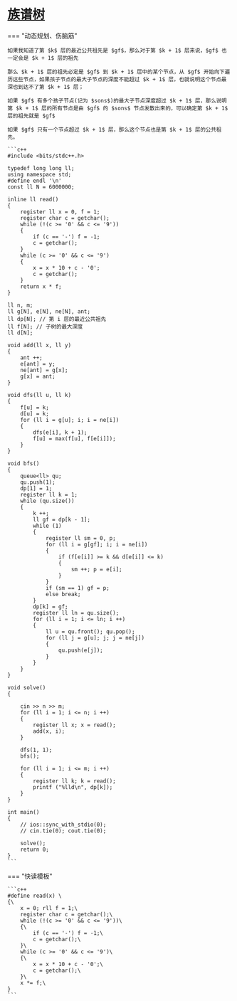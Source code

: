 # [族谱树](https://www.luogu.com.cn/problem/P7103)

=== "动态规划、伤脑筋"

    如果我知道了第 $k$ 层的最近公共祖先是 $gf$，那么对于第 $k + 1$ 层来说，$gf$ 也一定会是 $k + 1$ 层的祖先

    那么 $k + 1$ 层的祖先必定是 $gf$ 到 $k + 1$ 层中的某个节点，从 $gf$ 开始向下遍历这些节点，如果孩子节点的最大子节点的深度不能超过 $k + 1$ 层，也就说明这个节点最深也到达不了第 $k + 1$ 层；

    如果 $gf$ 有多个孩子节点(记为 $sons$)的最大子节点深度超过 $k + 1$ 层，那么说明第 $k + 1$ 层的所有节点是由 $gf$ 的 $sons$ 节点发散出来的，可以确定第 $k + 1$ 层的祖先就是 $gf$

    如果 $gf$ 只有一个节点超过 $k + 1$ 层，那么这个节点也是第 $k + 1$ 层的公共祖先。

    ```c++
    #include <bits/stdc++.h>

    typedef long long ll;
    using namespace std;
    #define endl '\n'
    const ll N = 6000000;

    inline ll read()
    {
        register ll x = 0, f = 1;
        register char c = getchar();
        while (!(c >= '0' && c <= '9'))
        {
            if (c == '-') f = -1;
            c = getchar();
        }
        while (c >= '0' && c <= '9')
        {
            x = x * 10 + c - '0';
            c = getchar();
        }
        return x * f;
    }

    ll n, m;
    ll g[N], e[N], ne[N], ant;
    ll dp[N]; // 第 i 层的最近公共祖先
    ll f[N]; // 子树的最大深度
    ll d[N];

    void add(ll x, ll y)
    {
        ant ++;
        e[ant] = y;
        ne[ant] = g[x];
        g[x] = ant;
    }

    void dfs(ll u, ll k)
    {
        f[u] = k;
        d[u] = k;
        for (ll i = g[u]; i; i = ne[i])
        {
            dfs(e[i], k + 1);
            f[u] = max(f[u], f[e[i]]);
        }
    }

    void bfs()
    {
        queue<ll> qu;
        qu.push(1);
        dp[1] = 1;
        register ll k = 1;
        while (qu.size())
        {
            k ++;
            ll gf = dp[k - 1];
            while (1)
            {
                register ll sm = 0, p;
                for (ll i = g[gf]; i; i = ne[i])
                {
                    if (f[e[i]] >= k && d[e[i]] <= k) 
                    {
                        sm ++; p = e[i];
                    }
                }
                if (sm == 1) gf = p;
                else break;
            }
            dp[k] = gf;
            register ll ln = qu.size();
            for (ll i = 1; i <= ln; i ++)
            {
                ll u = qu.front(); qu.pop();
                for (ll j = g[u]; j; j = ne[j])
                {
                    qu.push(e[j]);
                }
            }
        }
    }

    void solve()
    {
        
        cin >> n >> m;
        for (ll i = 1; i <= n; i ++)
        {
            register ll x; x = read();
            add(x, i);
        }
        
        dfs(1, 1);
        bfs();

        for (ll i = 1; i <= m; i ++)
        {
            register ll k; k = read();
            printf ("%lld\n", dp[k]);
        }
    }

    int main()
    {
        // ios::sync_with_stdio(0);
        // cin.tie(0); cout.tie(0);
        
        solve();
        return 0;
    }
    ```

=== "快读模板"

    ```c++
    #define read(x) \
    {\
        x = 0; rll f = 1;\
        register char c = getchar();\
        while (!(c >= '0' && c <= '9'))\
        {\
            if (c == '-') f = -1;\
            c = getchar();\
        }\
        while (c >= '0' && c <= '9')\
        {\
            x = x * 10 + c - '0';\
            c = getchar();\
        }\
        x *= f;\
    }
    ```